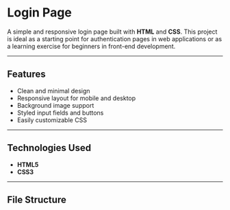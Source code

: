 # Login Page

A simple and responsive login page built with **HTML** and **CSS**. This project is ideal as a starting point for authentication pages in web applications or as a learning exercise for beginners in front-end development.

---

## Features

- Clean and minimal design
- Responsive layout for mobile and desktop
- Background image support
- Styled input fields and buttons
- Easily customizable CSS

---

## Technologies Used

- **HTML5**
- **CSS3**

---

## File Structure

